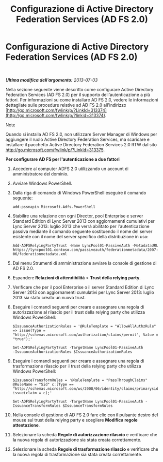 ﻿---
title: Configurazione di Active Directory Federation Services (AD FS 2.0)
TOCTitle: Configurazione di Active Directory Federation Services (AD FS 2.0)
ms:assetid: 0ba8657f-55b8-41b3-960c-fdc5eeee6978
ms:mtpsurl: https://technet.microsoft.com/it-it/library/Dn308561(v=OCS.15)
ms:contentKeyID: 56269886
ms.date: 08/24/2015
mtps_version: v=OCS.15
ms.translationtype: HT
---

# Configurazione di Active Directory Federation Services (AD FS 2.0)

 

_**Ultima modifica dell'argomento:** 2013-07-03_

Nella sezione seguente viene descritto come configurare Active Directory Federation Services (AD FS 2.0) per il supporto dell'autenticazione a più fattori. Per informazioni su come installare AD FS 2.0, vedere le informazioni dettagliate sulle procedure relative ad AD FS 2.0 all'indirizzo [http://go.microsoft.com/fwlink/p/?LinkId=313374](http://go.microsoft.com/fwlink/p/?linkid=313374).


> [!NOTE]
> Quando si installa AD FS 2.0, non utilizzare Server Manager di Windows per aggiungere il ruolo Active Directory Federation Services, ma scaricare e installare il pacchetto Active Directory Federation Services 2.0 RTW dal sito <A href="http://go.microsoft.com/fwlink/p/?linkid=313375">http://go.microsoft.com/fwlink/p/?LinkId=313375</A>.




**Per configurare AD FS per l'autenticazione a due fattori**

1.  Accedere al computer ADFS 2.0 utilizzando un account di amministratore del dominio.

2.  Avviare Windows PowerShell.

3.  Dalla riga di comando di Windows PowerShell eseguire il comando seguente:
    
        add-pssnapin Microsoft.Adfs.PowerShell

4.  Stabilire una relazione con ogni Director, pool Enterprise e server Standard Edition di Lync Server 2013 con aggiornamenti cumulativi per Lync Server 2013: luglio 2013 che verrà abilitato per l'autenticazione passiva mediante il comando seguente sostituendo il nome del server esistente con il nome del server specifico della distribuzione in uso:
    
        Add-ADFSRelyingPartyTrust -Name LyncPool01-PassiveAuth -MetadataURL https://lyncpool01.contoso.com/passiveauth/federationmetadata/2007-06/federationmetadata.xml

5.  Dal menu Strumenti di amministrazione avviare la console di gestione di AD FS 2.0.

6.  Espandere **Relazioni di attendibilità** \> **Trust della relying party**.

7.  Verificare che per il pool Enterprise o il server Standard Edition di Lync Server 2013 con aggiornamenti cumulativi per Lync Server 2013: luglio 2013 sia stato creato un nuovo trust.

8.  Eseguire i comandi seguenti per creare e assegnare una regola di autorizzazione al rilascio per il trust della relying party che utilizza Windows PowerShell:
    
    ```
    $IssuanceAuthorizationRules = '@RuleTemplate = "AllowAllAuthzRule" => issue(Type = "http://schemas.microsoft.com/authorization/claims/permit", Value = "true");'
    ```
    ```
    Set-ADFSRelyingPartyTrust -TargetName LyncPool01-PassiveAuth 
    -IssuanceAuthorizationRules $IssuanceAuthorizationRules
    ```

9.  Eseguire i comandi seguenti per creare e assegnare una regola di trasformazione rilascio per il trust della relying party che utilizza Windows PowerShell:
    
    ```
    $IssuanceTransformRules = '@RuleTemplate = "PassThroughClaims" @RuleName = "Sid" c:[Type == "http://schemas.microsoft.com/ws/2008/06/identity/claims/primarysid"]=> issue(claim = c);'
    ```
    ```
    Set-ADFSRelyingPartyTrust -TargetName LyncPool01-PassiveAuth -IssuanceTransformRules $IssuanceTransformRules
    ```

10. Nella console di gestione di AD FS 2.0 fare clic con il pulsante destro del mouse sul trust della relying party e scegliere **Modifica regole attestazione**.

11. Selezionare la scheda **Regole di autorizzazione rilascio** e verificare che la nuova regola di autorizzazione sia stata creata correttamente.

12. Selezionare la scheda **Regole di trasformazione rilascio** e verificare che la nuova regola di trasformazione sia stata creata correttamente.

